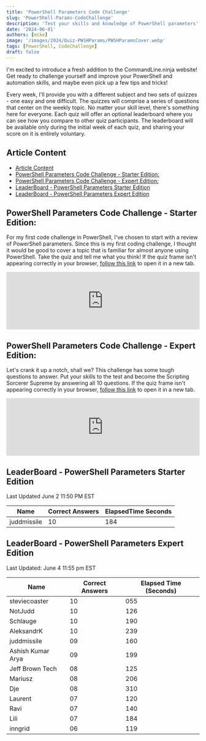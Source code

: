 ```yaml
---
title: 'PowerShell Parameters Code Challenge'
slug: 'PowerShell-Params-CodeChallenge'
description: 'Test your skills and knowledge of PowerShell parameters'
date: '2024-06-01'
authors: [mike]
image: '/images/2024/Quiz-PWSHParams/PWSHParamsCover.webp'
tags: [PowerShell, CodeChallenge]
draft: false
---
```


I'm excited to introduce a fresh addition to the CommandLine.ninja website! Get ready to challenge yourself and improve your PowerShell and automation skills, and maybe even pick up a few tips and tricks!

Every week, I'll provide you with a different subject and two sets of quizzes - one easy and one difficult. The quizzes will comprise a series of questions that center on the weekly topic. No matter your skill level, there's something here for everyone. Each quiz will offer an optional leaderboard where you can see how you compare to other quiz participants. The leaderboard will be available only during the initial week of each quiz, and sharing your score on it is entirely voluntary.

## Article Content

- [Article Content](#article-content)
- [PowerShell Parameters Code Challenge - Starter Edition:](#powershell-parameters-code-challenge---starter-edition)
- [PowerShell Parameters Code Challenge - Expert Edition:](#powershell-parameters-code-challenge---expert-edition)
- [LeaderBoard - PowerShell Parameters Starter Edition](#leaderboard---powershell-parameters-starter-edition)
- [LeaderBoard - PowerShell Parameters Expert Edition](#leaderboard---powershell-parameters-expert-edition)




## PowerShell Parameters Code Challenge - Starter Edition:


For my first code challenge in PowerShell, I've chosen to start with a review of PowerShell parameters. Since this is my first coding challenge, I thought it would be good to cover a topic that is familiar for almost anyone using PowerShell. Take the quiz and tell me what you think! If the quiz frame isn't appearing correctly in your browser, [follow this link](https://codechallenge.commandline.ninja/5791389) to open it in a new tab.

<script src="https://meiro-prod.fra1.digitaloceanspaces.com/iframeResizer.min.js"></script>
<iframe class="reframe-off" id="meiro_5791389" src="https://go.meiro.cc/5791389" width="100%" frameborder="0"></iframe>
<script>
  iFrameResize({
    checkOrigin: false,
    heightCalculationMethod: 'grow',
  }, '#meiro_5791389');
</script>

## PowerShell Parameters Code Challenge - Expert Edition:

Let's crank it up a notch, shall we? This challenge has some tough questions to answer. Put your skills to the test and become the Scripting Sorcerer Supreme by answering all 10 questions. If the quiz frame isn't appearing correctly in your browser, [follow this link](https://codechallenge.commandline.ninja/1427013) to open it in a new tab.


<script src="https://meiro-prod.fra1.digitaloceanspaces.com/iframeResizer.min.js"></script>
<iframe class="reframe-off" id="meiro_1427013" src="https://go.meiro.cc/1427013" width="100%" frameborder="0"></iframe>
<script>
  iFrameResize({
    checkOrigin: false,
    heightCalculationMethod: 'grow',
  }, '#meiro_1427013');
</script>


## LeaderBoard - PowerShell Parameters Starter Edition

Last Updated June 2 11:50 PM EST

Name        | Correct Answers | ElapsedTime Seconds
------------|-----------------|--------------------
juddmissile | 10              | 184


## LeaderBoard - PowerShell Parameters Expert Edition

Last Updated: June 4 11:55 pm EST

Name              | Correct Answers | Elapsed Time (Seconds)
------------------|-----------------|-----------------------
steviecoaster     | 10              | 055
NotJudd           | 10              | 126
Schlauge          | 10              | 190
AleksandrK        | 10              | 239
juddmissile       | 09              | 160
Ashish Kumar Arya | 09              | 199
Jeff Brown Tech   | 08              | 125
Mariusz           | 08              | 206
Dje               | 08              | 310
Laurent           | 07              | 120
Ravi              | 07              | 140
Lili              | 07              | 184
inngrid           | 06              | 119
